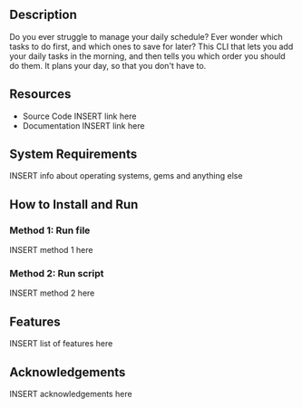 ## Description

Do you ever struggle to manage your daily schedule? Ever wonder which tasks to do first, and which ones to save for later? This CLI that lets you add your daily tasks in the morning, and then tells you which order you should do them. It plans your day, so that you don't have to.

## Resources

- Source Code INSERT link here
- Documentation INSERT link here

##  System Requirements

INSERT info about operating systems, gems and anything else


## How to Install and Run

### Method 1: Run file

INSERT method 1 here

### Method 2: Run script

INSERT method 2 here



## **Features**

INSERT list of features here

## **Acknowledgements**

INSERT acknowledgements here


